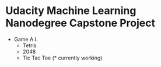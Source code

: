 # Udacity Machine Learning Nanodegree Capstone Project

- Game A.I.
	- Tetris
	- 2048
	- Tic Tac Toe (\* currently working)
